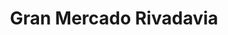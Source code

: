 ---
title: "Gran Mercado Rivadavia"
url: /ciudad-autonoma-de-buenos-aires/gran-mercado-rivadavia/
shop: Supermarkt
---